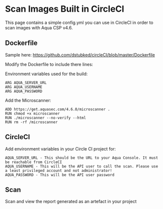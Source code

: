 # Scan Images Built in CircleCI
This page contains a simple config.yml you can use in CircleCI in order to scan images with Aqua CSP v4.6.

## Dockerfile
Sample here: https://github.com/dstubked/circleCI/blob/master/Dockerfile

Modify the Dockerfile to include there lines:

Environment variables used for the build:
```
ARG AQUA_SERVER_URL
ARG AQUA_USERNAME
ARG AQUA_PASSWORD
```
Add the Microscanner:
```
ADD https://get.aquasec.com/4.6.0/microscanner .
RUN chmod +x microscanner
RUN ./microscanner --no-verify --html
RUN rm -rf /microscanner
```
## CircleCI
Add environment variables in your Circle CI project for:
```
AQUA_SERVER_URL - This should be the URL to your Aqua Console. It must be reachable from CircleCI
AQUA_USERNAME - This will be the API user to call the scan. Please use a least privileged account and not administrator!
AQUA_PASSWORD - This will be the API user password
```

## Scan
Scan and view the report generated as an artefact in your project
